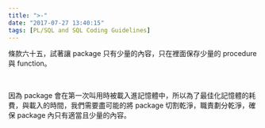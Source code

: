 ```yaml
---
title: ">-"
date: "2017-07-27 13:40:15"
tags: [PL/SQL and SQL Coding Guidelines]
---
```



條款六十五，試著讓 package 只有少量的內容，只在裡面保存少量的 procedure 與 function。  

<!-- More -->

<br/>


因為 package 會在第一次叫用時被載入進記憶體中，所以為了最佳化記憶體的耗費，與載入的時間，我們需要盡可能的將 package 切割乾淨，職責劃分乾淨，確保 package 內只有適當且少量的內容。
